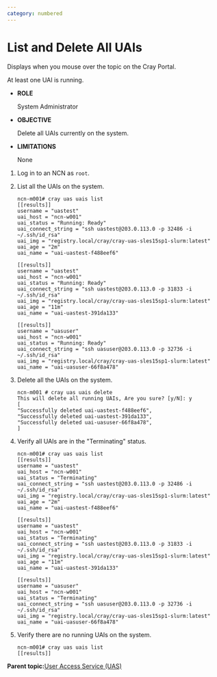 ```yaml
---
category: numbered
---
```


# List and Delete All UAIs

Displays when you mouse over the topic on the Cray Portal.

At least one UAI is running.

-   **ROLE**

    System Administrator

-   **OBJECTIVE**

    Delete all UAIs currently on the system.

-   **LIMITATIONS**

    None


1.  Log in to an NCN as `root`.

2.  List all the UAIs on the system.

    ```screen
    ncn-m001# cray uas uais list
    [[results]]
    username = "uastest"
    uai_host = "ncn-w001"
    uai_status = "Running: Ready"
    uai_connect_string = "ssh uastest@203.0.113.0 -p 32486 -i ~/.ssh/id_rsa"
    uai_img = "registry.local/cray/cray-uas-sles15sp1-slurm:latest"
    uai_age = "2m"
    uai_name = "uai-uastest-f488eef6"
    
    [[results]]
    username = "uastest"
    uai_host = "ncn-w001"
    uai_status = "Running: Ready"
    uai_connect_string = "ssh uastest@203.0.113.0 -p 31833 -i ~/.ssh/id_rsa"
    uai_img = "registry.local/cray/cray-uas-sles15sp1-slurm:latest"
    uai_age = "11m"
    uai_name = "uai-uastest-391da133" 
    
    [[results]]
    username = "uasuser"
    uai_host = "ncn-w001"
    uai_status = "Running: Ready"
    uai_connect_string = "ssh uasuser@203.0.113.0 -p 32736 -i ~/.ssh/id_rsa"
    uai_img = "registry.local/cray/cray-uas-sles15sp1-slurm:latest"
    uai_name = "uai-uasuser-66f8a478"
    ```

3.  Delete all the UAIs on the system.

    ```screen
    ncn-m001 # cray uas uais delete
    This will delete all running UAIs, Are you sure? [y/N]: y
    [
    "Successfully deleted uai-uastest-f488eef6",
    "Successfully deleted uai-uastest-391da133",
    "Successfully deleted uai-uasuser-66f8a478",
    ]
    ```

4.  Verify all UAIs are in the "Terminating" status.

    ```screen
    ncn-m001# cray uas uais list
    [[results]]
    username = "uastest"
    uai_host = "ncn-w001"
    uai_status = "Terminating"
    uai_connect_string = "ssh uastest@203.0.113.0 -p 32486 -i ~/.ssh/id_rsa"
    uai_img = "registry.local/cray/cray-uas-sles15sp1-slurm:latest"
    uai_age = "2m"
    uai_name = "uai-uastest-f488eef6"
    
    [[results]]
    username = "uastest"
    uai_host = "ncn-w001"
    uai_status = "Terminating"
    uai_connect_string = "ssh uastest@203.0.113.0 -p 31833 -i ~/.ssh/id_rsa"
    uai_img = "registry.local/cray/cray-uas-sles15sp1-slurm:latest"
    uai_age = "11m"
    uai_name = "uai-uastest-391da133" 
    
    [[results]]
    username = "uasuser"
    uai_host = "ncn-w001"
    uai_status = "Terminating"
    uai_connect_string = "ssh uasuser@203.0.113.0 -p 32736 -i ~/.ssh/id_rsa"
    uai_img = "registry.local/cray/cray-uas-sles15sp1-slurm:latest"
    uai_name = "uai-uasuser-66f8a478"
    ```

5.  Verify there are no running UAIs on the system.

    ```screen
    ncn-m001# cray uas uais list
    [[results]]
    ```


**Parent topic:**[User Access Service \(UAS\)](User_Access_Service_UAS.md)

